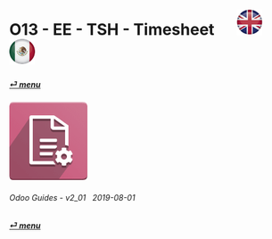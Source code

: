 # O13 - EE - TSH - Timesheet &nbsp;&nbsp;&nbsp;&nbsp; [![en-uk](/doc/img/en-uk_flag_button_small.png)](/en-uk/o13/ee/tsh/en-uk-o13-ee-tsh-timesheet-guides.md) [ ![es-mx](/doc/img/es-mx_flag_button_small.png)](/es-mx/o13/ee/tsh/es-mx-o13-ee-tsh-timesheet-guides.md)
#### [_&#x23CE; menu_](/en-uk/o13/ee/en-uk-o13-ee-guides-menu.md)  
### ![tsh](/doc/img/account_accountant.png)

###### Odoo Guides - v2_01 &nbsp; 2019-08-01  
**[_&#x23CE; menu_](/en-uk/o13/ee/en-uk-o13-ee-guides-menu.md)**  
